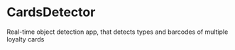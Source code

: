 # CardsDetector
Real-time object detection app, that detects types and barcodes of multiple loyalty cards
